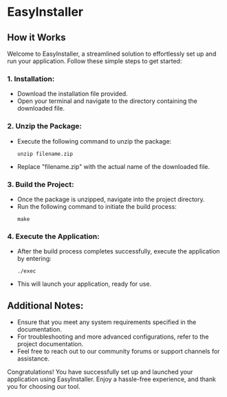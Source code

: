 # EasyInstaller

## How it Works

Welcome to EasyInstaller, a streamlined solution to effortlessly set up and run your application. Follow these simple steps to get started:

### 1. Installation:
   - Download the installation file provided.
   - Open your terminal and navigate to the directory containing the downloaded file.

### 2. Unzip the Package:
   - Execute the following command to unzip the package:
     ```
     unzip filename.zip
     ```
   - Replace "filename.zip" with the actual name of the downloaded file.

### 3. Build the Project:
   - Once the package is unzipped, navigate into the project directory.
   - Run the following command to initiate the build process:
     ```
     make
     ```

### 4. Execute the Application:
   - After the build process completes successfully, execute the application by entering:
     ```
     ./exec
     ```
   - This will launch your application, ready for use.

## Additional Notes:

- Ensure that you meet any system requirements specified in the documentation.
- For troubleshooting and more advanced configurations, refer to the project documentation.
- Feel free to reach out to our community forums or support channels for assistance.

Congratulations! You have successfully set up and launched your application using EasyInstaller. Enjoy a hassle-free experience, and thank you for choosing our tool.
